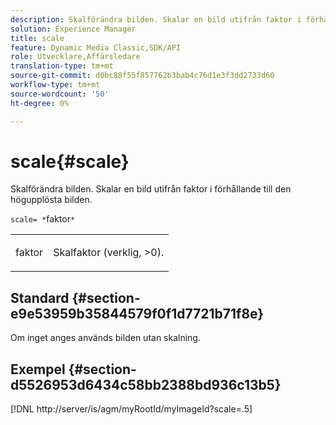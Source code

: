 ```yaml
---
description: Skalförändra bilden. Skalar en bild utifrån faktor i förhållande till den högupplösta bilden.
solution: Experience Manager
title: scale
feature: Dynamic Media Classic,SDK/API
role: Utvecklare,Affärsledare
translation-type: tm+mt
source-git-commit: d0bc88f55f857762b3bab4c76d1e3f3dd2733d60
workflow-type: tm+mt
source-wordcount: '50'
ht-degree: 0%

---
```



# scale{#scale}

Skalförändra bilden. Skalar en bild utifrån faktor i förhållande till den högupplösta bilden.

`scale= *`faktor`*`

<table id="simpletable_AC0974B79E064BA99C1F76461BDE808A"> 
 <tr class="strow"> 
  <td class="stentry"> <p><span class="codeph"> <span class="varname"> faktor</span></span> </p> </td> 
  <td class="stentry"> <p>Skalfaktor (verklig, &gt;0). </p></td> 
 </tr> 
</table>

## Standard {#section-e9e53959b35844579f0f1d7721b71f8e}

Om inget anges används bilden utan skalning.

## Exempel {#section-d5526953d6434c58bb2388bd936c13b5}

[!DNL http://server/is/agm/myRootId/myImageId?scale=.5]
